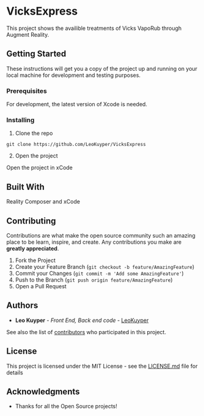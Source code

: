 # VicksExpress

This project shows the availible treatments of Vicks VapoRub through Augment Reality.

## Getting Started

These instructions will get you a copy of the project up and running on your local machine for development and testing purposes.

### Prerequisites

For development, the latest version of Xcode is needed.

<!--A step by step series of examples that tell you how to get a development env running-->
### Installing

1. Clone the repo
```
git clone https://github.com/LeoKuyper/VicksExpress
```
2. Open the project

Open the project in xCode

## Built With

Reality Composer and xCode

## Contributing

Contributions are what make the open source community such an amazing place to be learn, inspire, and create. Any contributions you make are **greatly appreciated**.

1. Fork the Project
2. Create your Feature Branch (`git checkout -b feature/AmazingFeature`)
3. Commit your Changes (`git commit -m 'Add some AmazingFeature'`)
4. Push to the Branch (`git push origin feature/AmazingFeature`)
5. Open a Pull Request

## Authors

* **Leo Kuyper** - *Front End, Back end code* - [LeoKuyper](https://github.com/LeoKuyper)

See also the list of [contributors](https://github.com/your/project/contributors) who participated in this project.

## License

This project is licensed under the MIT License - see the [LICENSE.md](LICENSE.md) file for details

## Acknowledgments
* Thanks for all the Open Source projects!

